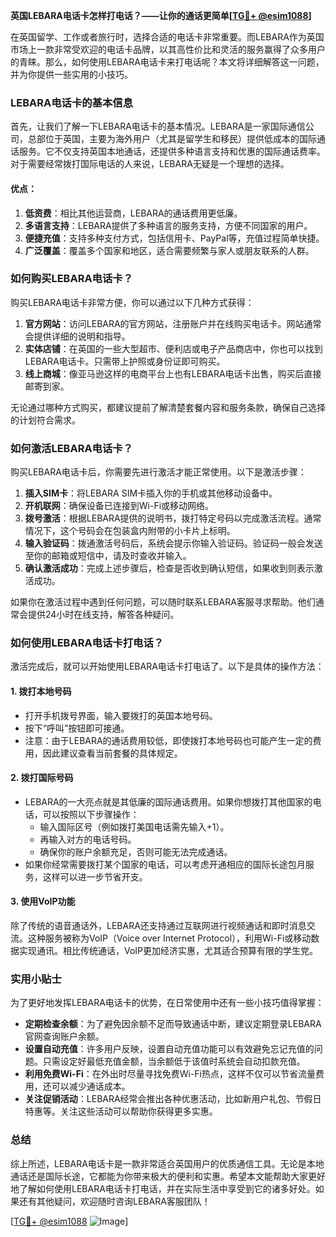 **英国LEBARA电话卡怎样打电话？——让你的通话更简单[[TG💪+ @esim1088](https://t.me/s/esim1088)]**

在英国留学、工作或者旅行时，选择合适的电话卡非常重要。而LEBARA作为英国市场上一款非常受欢迎的电话卡品牌，以其高性价比和灵活的服务赢得了众多用户的青睐。那么，如何使用LEBARA电话卡来打电话呢？本文将详细解答这一问题，并为你提供一些实用的小技巧。

### LEBARA电话卡的基本信息

首先，让我们了解一下LEBARA电话卡的基本情况。LEBARA是一家国际通信公司，总部位于英国，主要为海外用户（尤其是留学生和移民）提供低成本的国际通话服务。它不仅支持英国本地通话，还提供多种语言支持和优惠的国际通话费率。对于需要经常拨打国际电话的人来说，LEBARA无疑是一个理想的选择。

#### 优点：
1. **低资费**：相比其他运营商，LEBARA的通话费用更低廉。
2. **多语言支持**：LEBARA提供了多种语言的服务支持，方便不同国家的用户。
3. **便捷充值**：支持多种支付方式，包括信用卡、PayPal等，充值过程简单快捷。
4. **广泛覆盖**：覆盖多个国家和地区，适合需要频繁与家人或朋友联系的人群。

### 如何购买LEBARA电话卡？

购买LEBARA电话卡非常方便，你可以通过以下几种方式获得：

1. **官方网站**：访问LEBARA的官方网站，注册账户并在线购买电话卡。网站通常会提供详细的说明和指导。
2. **实体店铺**：在英国的一些大型超市、便利店或电子产品商店中，你也可以找到LEBARA电话卡。只需带上护照或身份证即可购买。
3. **线上商城**：像亚马逊这样的电商平台上也有LEBARA电话卡出售，购买后直接邮寄到家。

无论通过哪种方式购买，都建议提前了解清楚套餐内容和服务条款，确保自己选择的计划符合需求。

### 如何激活LEBARA电话卡？

购买LEBARA电话卡后，你需要先进行激活才能正常使用。以下是激活步骤：

1. **插入SIM卡**：将LEBARA SIM卡插入你的手机或其他移动设备中。
2. **开机联网**：确保设备已连接到Wi-Fi或移动网络。
3. **拨号激活**：根据LEBARA提供的说明书，拨打特定号码以完成激活流程。通常情况下，这个号码会在包装盒内附带的小卡片上标明。
4. **输入验证码**：拨通激活号码后，系统会提示你输入验证码。验证码一般会发送至你的邮箱或短信中，请及时查收并输入。
5. **确认激活成功**：完成上述步骤后，检查是否收到确认短信，如果收到则表示激活成功。

如果你在激活过程中遇到任何问题，可以随时联系LEBARA客服寻求帮助。他们通常会提供24小时在线支持，解答各种疑问。

### 如何使用LEBARA电话卡打电话？

激活完成后，就可以开始使用LEBARA电话卡打电话了。以下是具体的操作方法：

#### 1. 拨打本地号码
- 打开手机拨号界面，输入要拨打的英国本地号码。
- 按下“呼叫”按钮即可接通。
- 注意：由于LEBARA的通话费用较低，即使拨打本地号码也可能产生一定的费用，因此建议查看当前套餐的具体规定。

#### 2. 拨打国际号码
- LEBARA的一大亮点就是其低廉的国际通话费用。如果你想拨打其他国家的电话，可以按照以下步骤操作：
  - 输入国际区号（例如拨打美国电话需先输入+1）。
  - 再输入对方的电话号码。
  - 确保你的账户余额充足，否则可能无法完成通话。
- 如果你经常需要拨打某个国家的电话，可以考虑开通相应的国际长途包月服务，这样可以进一步节省开支。

#### 3. 使用VoIP功能
除了传统的语音通话外，LEBARA还支持通过互联网进行视频通话和即时消息交流。这种服务被称为VoIP（Voice over Internet Protocol），利用Wi-Fi或移动数据实现通讯。相比传统通话，VoIP更加经济实惠，尤其适合预算有限的学生党。

### 实用小贴士

为了更好地发挥LEBARA电话卡的优势，在日常使用中还有一些小技巧值得掌握：

- **定期检查余额**：为了避免因余额不足而导致通话中断，建议定期登录LEBARA官网查询账户余额。
- **设置自动充值**：许多用户反映，设置自动充值功能可以有效避免忘记充值的问题。只需设定好最低充值金额，当余额低于该值时系统会自动扣款充值。
- **利用免费Wi-Fi**：在外出时尽量寻找免费Wi-Fi热点，这样不仅可以节省流量费用，还可以减少通话成本。
- **关注促销活动**：LEBARA经常会推出各种优惠活动，比如新用户礼包、节假日特惠等。关注这些活动可以帮助你获得更多实惠。

### 总结

综上所述，LEBARA电话卡是一款非常适合英国用户的优质通信工具。无论是本地通话还是国际长途，它都能为你带来极大的便利和实惠。希望本文能帮助大家更好地了解如何使用LEBARA电话卡打电话，并在实际生活中享受到它的诸多好处。如果还有其他疑问，欢迎随时咨询LEBARA客服团队！

[[TG💪+ @esim1088](https://t.me/s/esim1088) ![Image](https://i.postimg.cc/4NQfJmqS/Snipaste-2025-05-13-00-14-12.png)]